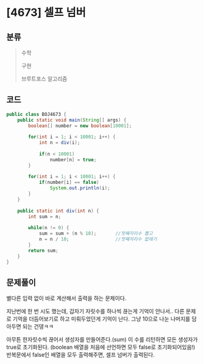 # [4673] 셀프 넘버

## 분류
> 수학
>
> 구현
>
> 브루트포스 알고리즘

## 코드
```java
public class BOJ4673 {
	public static void main(String[] args) {
		boolean[] number = new boolean[10001];
		
		for(int i = 1; i < 10001; i++) {
			int n = div(i);
			
			if(n < 10001)
				number[n] = true;
		}
		
		for(int i = 1; i < 10001; i++) {
			if(number[i] == false)
				System.out.println(i);
		}
	}
	
	public static int div(int n) {
		int sum = n;
		
		while(n != 0) {
			sum = sum + (n % 10);		//첫째자리수 뽑고
			n = n / 10;					//첫째자리수 없애기
		}
		return sum;
	}
}
```

## 문제풀이

별다른 입력 없이 바로 계산해서 출력을 하는 문제이다.

지난번에 한 번 시도 했는데, 갑자기 자릿수를 하나씩 끊는게 기억이 안나서.. 다른 문제로 기억을 더듬어보기로 하고 미뤄두었던게 기억이 난다. 그냥 10으로 나눈 나머지를 담아두면 되는 건뎅ㅋㅋ

아무튼 한자릿수씩 끊어서 생성자를 만들어준다.(sum) 이 수를 리턴하면 모든 생성자가 true로 초기화된다. (boolean 배열을 처음에 선언하면 모두 false로 초기화되어있음!) 반복문에서 false인 배열을 모두 출력해주면, 셀프 넘버가 출력된다.